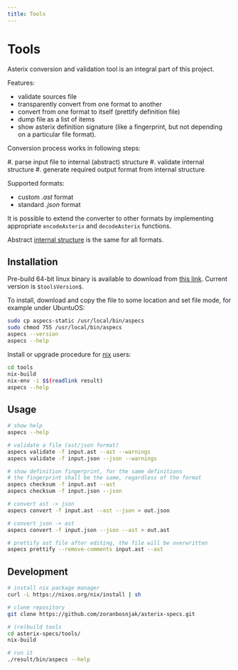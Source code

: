 ```yaml
---
title: Tools
---
```


# Tools

Asterix conversion and validation tool is an integral part of this project.

Features:

* validate sources file
* transparently convert from one format to another
* convert from one format to itself (prettify definition file)
* dump file as a list of items
* show asterix definition signature (like a fingerprint, but not
  depending on a particular file format).

Conversion process works in following steps:

#. parse input file to internal (abstract) structure
#. validate internal structure
#. generate required output format from internal structure

Supported formats:

* custom *.ast* format
* standard *.json* format

It is possible to extend the converter to other formats
by implementing appropriate `encodeAsterix` and `decodeAsterix` functions.

Abstract [internal structure](/struct.html) is the same for all formats.

## Installation

Pre-build 64-bit linux binary is available to download from
[this link](/bin/aspecs-static). Current version is `$toolsVersion$`.

To install, download and copy the file to some location and set file mode,
for example under UbuntuOS:

```bash
sudo cp aspecs-static /usr/local/bin/aspecs
sudo chmod 755 /usr/local/bin/aspecs
aspecs --version
aspecs --help
```

Install or upgrade procedure for [nix](https://nixos.org/) users:

```bash
cd tools
nix-build
nix-env -i $$(readlink result)
aspecs --help
```

## Usage

```bash
# show help
aspecs --help

# validate a file (ast/json format)
aspecs validate -f input.ast --ast --warnings
aspecs validate -f input.json --json --warnings

# show definition fingerprint, for the same definitions
# the fingerprint shall be the same, regardless of the format
aspecs checksum -f input.ast --ast
aspecs checksum -f input.json --json

# convert ast -> json
aspecs convert -f input.ast --ast --json > out.json

# convert json -> ast
aspecs convert -f input.json --json --ast > out.ast

# prettify ast file after editing, the file will be overwritten
aspecs prettify --remove-comments input.ast --ast
```

## Development

```bash
# install nix package manager
curl -L https://nixos.org/nix/install | sh

# clone repository
git clone https://github.com/zoranbosnjak/asterix-specs.git

# (re)build tools
cd asterix-specs/tools/
nix-build

# run it
./result/bin/aspecs --help
```

